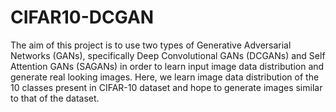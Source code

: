 # CIFAR10-DCGAN

The aim of this project is to use two types of Generative Adversarial Networks (GANs), specifically Deep Convolutional GANs (DCGANs) and Self Attention GANs (SAGANs) in order to learn input image data distribution and generate real looking images. Here, we learn image data distribution of the 10 classes present in CIFAR-10 dataset and hope to generate images similar to that of the dataset.
